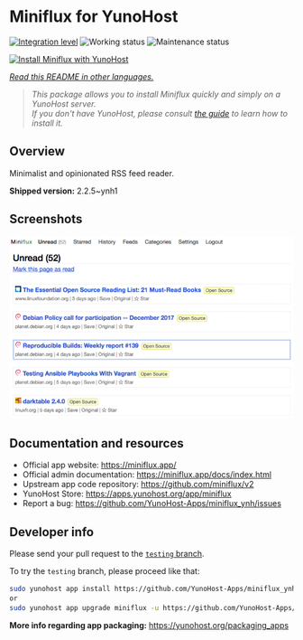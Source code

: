 <!--
N.B.: This README was automatically generated by <https://github.com/YunoHost/apps/tree/master/tools/readme_generator>
It shall NOT be edited by hand.
-->

# Miniflux for YunoHost

[![Integration level](https://apps.yunohost.org/badge/integration/miniflux)](https://ci-apps.yunohost.org/ci/apps/miniflux/)
![Working status](https://apps.yunohost.org/badge/state/miniflux)
![Maintenance status](https://apps.yunohost.org/badge/maintained/miniflux)

[![Install Miniflux with YunoHost](https://install-app.yunohost.org/install-with-yunohost.svg)](https://install-app.yunohost.org/?app=miniflux)

*[Read this README in other languages.](./ALL_README.md)*

> *This package allows you to install Miniflux quickly and simply on a YunoHost server.*  
> *If you don't have YunoHost, please consult [the guide](https://yunohost.org/install) to learn how to install it.*

## Overview

Minimalist and opinionated RSS feed reader.

**Shipped version:** 2.2.5~ynh1

## Screenshots

![Screenshot of Miniflux](./doc/screenshots/overview.png)

## Documentation and resources

- Official app website: <https://miniflux.app/>
- Official admin documentation: <https://miniflux.app/docs/index.html>
- Upstream app code repository: <https://github.com/miniflux/v2>
- YunoHost Store: <https://apps.yunohost.org/app/miniflux>
- Report a bug: <https://github.com/YunoHost-Apps/miniflux_ynh/issues>

## Developer info

Please send your pull request to the [`testing` branch](https://github.com/YunoHost-Apps/miniflux_ynh/tree/testing).

To try the `testing` branch, please proceed like that:

```bash
sudo yunohost app install https://github.com/YunoHost-Apps/miniflux_ynh/tree/testing --debug
or
sudo yunohost app upgrade miniflux -u https://github.com/YunoHost-Apps/miniflux_ynh/tree/testing --debug
```

**More info regarding app packaging:** <https://yunohost.org/packaging_apps>
